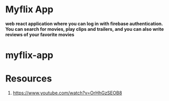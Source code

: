 # Myflix App

**web react application where you can log in with firebase authentication. You can search for movies, play clips and trailers, and you can also write reviews of your favorite movies**


# myflix-app

# Resources
1. https://www.youtube.com/watch?v=OrHhGzSEOB8